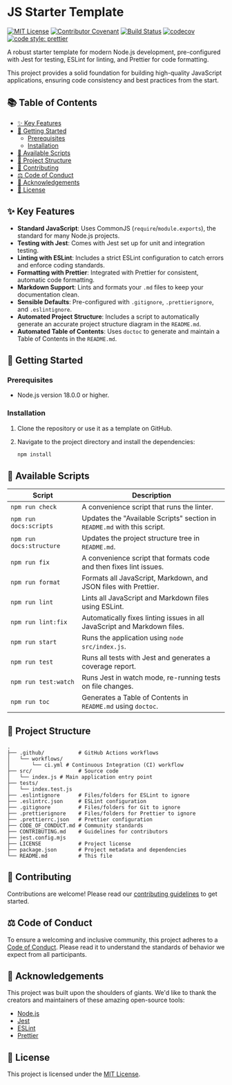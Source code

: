 # JS Starter Template

[![MIT License](https://img.shields.io/badge/License-MIT-green.svg)](LICENSE) [![Contributor Covenant](https://img.shields.io/badge/Contributor%20Covenant-2.1-4baaaa.svg)](CODE_OF_CONDUCT.md) [![Build Status](https://github.com/ioncakephper/js-starter/actions/workflows/ci.yml/badge.svg)](https://github.com/ioncakephper/js-starter/actions/workflows/ci.yml) [![codecov](https://codecov.io/gh/ioncakephper/js-starter/branch/main/graph/badge.svg)](https://codecov.io/gh/ioncakephper/js-starter) [![code style: prettier](https://img.shields.io/badge/code_style-prettier-ff69b4.svg?style=flat-square)](https://github.com/prettier/prettier)

A robust starter template for modern Node.js development, pre-configured with Jest for testing, ESLint for linting, and Prettier for code formatting.

This project provides a solid foundation for building high-quality JavaScript applications, ensuring code consistency and best practices from the start.

<!-- START doctoc generated TOC please keep comment here to allow auto update -->
<!-- DON'T EDIT THIS SECTION, INSTEAD RE-RUN doctoc TO UPDATE -->

## 📚 Table of Contents

- [✨ Key Features](#-key-features)
- [🚀 Getting Started](#-getting-started)
  - [Prerequisites](#prerequisites)
  - [Installation](#installation)
- [🚀 Available Scripts](#-available-scripts)
- [📁 Project Structure](#-project-structure)
- [🤝 Contributing](#-contributing)
- [⚖️ Code of Conduct](#-code-of-conduct)
- [🙏 Acknowledgements](#-acknowledgements)
- [📄 License](#-license)

<!-- END doctoc generated TOC please keep comment here to allow auto update -->

## ✨ Key Features

- **Standard JavaScript**: Uses CommonJS (`require`/`module.exports`), the standard for many Node.js projects.
- **Testing with Jest**: Comes with Jest set up for unit and integration testing.
- **Linting with ESLint**: Includes a strict ESLint configuration to catch errors and enforce coding standards.
- **Formatting with Prettier**: Integrated with Prettier for consistent, automatic code formatting.
- **Markdown Support**: Lints and formats your `.md` files to keep your documentation clean.
- **Sensible Defaults**: Pre-configured with `.gitignore`, `.prettierignore`, and `.eslintignore`.
- **Automated Project Structure**: Includes a script to automatically generate an accurate project structure diagram in the `README.md`.
- **Automated Table of Contents**: Uses `doctoc` to generate and maintain a Table of Contents in the `README.md`.

## 🚀 Getting Started

### Prerequisites

- Node.js version 18.0.0 or higher.

### Installation

1. Clone the repository or use it as a template on GitHub.
2. Navigate to the project directory and install the dependencies:

   ```bash
   npm install
   ```

## 🚀 Available Scripts

<!-- START AVAILABLE SCRIPTS -->
<!-- DON'T EDIT THIS SECTION, INSTEAD RE-RUN npm run docs:scripts TO UPDATE -->

| Script | Description |
| --- | --- |
| `npm run check` | A convenience script that runs the linter. |
| `npm run docs:scripts` | Updates the "Available Scripts" section in `README.md` with this script. |
| `npm run docs:structure` | Updates the project structure tree in `README.md`. |
| `npm run fix` | A convenience script that formats code and then fixes lint issues. |
| `npm run format` | Formats all JavaScript, Markdown, and JSON files with Prettier. |
| `npm run lint` | Lints all JavaScript and Markdown files using ESLint. |
| `npm run lint:fix` | Automatically fixes linting issues in all JavaScript and Markdown files. |
| `npm run start` | Runs the application using `node src/index.js`. |
| `npm run test` | Runs all tests with Jest and generates a coverage report. |
| `npm run test:watch` | Runs Jest in watch mode, re-running tests on file changes. |
| `npm run toc` | Generates a Table of Contents in `README.md` using `doctoc`. |

<!-- END AVAILABLE SCRIPTS -->

## 📁 Project Structure

<!-- START PROJECT STRUCTURE -->
<!-- DON'T EDIT THIS SECTION, INSTEAD RE-RUN `npm run docs:structure` TO UPDATE -->

```plaintext
.
├── .github/           # GitHub Actions workflows
│   └── workflows/
│       └── ci.yml # Continuous Integration (CI) workflow
├── src/               # Source code
│   └── index.js # Main application entry point
├── tests/
│   └── index.test.js
├── .eslintignore      # Files/folders for ESLint to ignore
├── .eslintrc.json     # ESLint configuration
├── .gitignore         # Files/folders for Git to ignore
├── .prettierignore    # Files/folders for Prettier to ignore
├── .prettierrc.json   # Prettier configuration
├── CODE_OF_CONDUCT.md # Community standards
├── CONTRIBUTING.md    # Guidelines for contributors
├── jest.config.mjs
├── LICENSE            # Project license
├── package.json       # Project metadata and dependencies
└── README.md          # This file
```

<!-- END PROJECT STRUCTURE -->

## 🤝 Contributing

Contributions are welcome! Please read our [contributing guidelines](CONTRIBUTING.md) to get started.

## ⚖️ Code of Conduct

To ensure a welcoming and inclusive community, this project adheres to a [Code of Conduct](CODE_OF_CONDUCT.md). Please read it to understand the standards of behavior we expect from all participants.

## 🙏 Acknowledgements

This project was built upon the shoulders of giants. We'd like to thank the creators and maintainers of these amazing open-source tools:

- [Node.js](https://nodejs.org/)
- [Jest](https://jestjs.io/)
- [ESLint](https://eslint.org/)
- [Prettier](https://prettier.io/)

## 📄 License

This project is licensed under the [MIT License](LICENSE).
